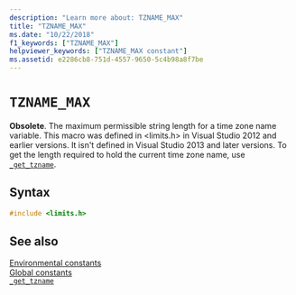 ```yaml
---
description: "Learn more about: TZNAME_MAX"
title: "TZNAME_MAX"
ms.date: "10/22/2018"
f1_keywords: ["TZNAME_MAX"]
helpviewer_keywords: ["TZNAME_MAX constant"]
ms.assetid: e2286cb8-751d-4557-9650-5c4b98a8f7be
---
```

# `TZNAME_MAX`

**Obsolete**. The maximum permissible string length for a time zone name variable. This macro was defined in \<limits.h> in Visual Studio 2012 and earlier versions. It isn't defined in Visual Studio 2013 and later versions. To get the length required to hold the current time zone name, use [`_get_tzname`](./reference/get-tzname.md).

## Syntax

```C
#include <limits.h>
```

## See also

[Environmental constants](./environmental-constants.md)\
[Global constants](./global-constants.md)\
[`_get_tzname`](./reference/get-tzname.md)
